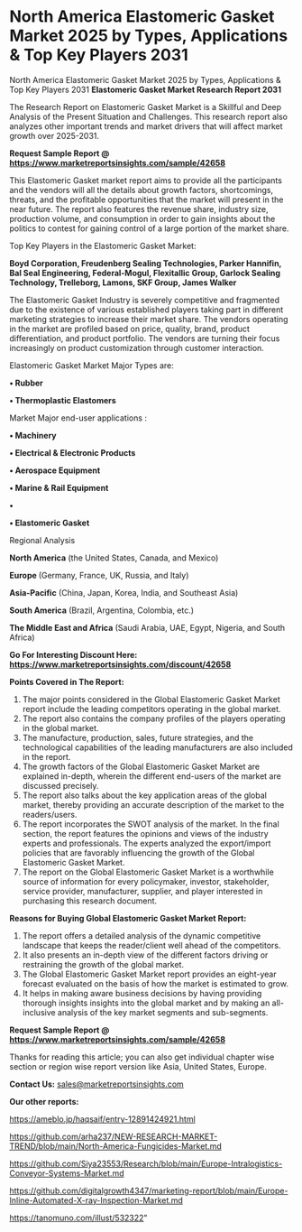 # North America Elastomeric Gasket Market 2025 by Types, Applications & Top Key Players 2031
North America Elastomeric Gasket Market 2025 by Types, Applications & Top Key Players 2031
<strong>Elastomeric Gasket Market Research Report 2031</strong>

The Research Report on Elastomeric Gasket Market is a Skillful and Deep Analysis of the Present Situation and Challenges. This research report also analyzes other important trends and market drivers that will affect market growth over 2025-2031.

<strong>Request Sample Report @ <a href=https://www.marketreportsinsights.com/sample/42658>https://www.marketreportsinsights.com/sample/42658</a></strong>

This Elastomeric Gasket market report aims to provide all the participants and the vendors will all the details about growth factors, shortcomings, threats, and the profitable opportunities that the market will present in the near future. The report also features the revenue share, industry size, production volume, and consumption in order to gain insights about the politics to contest for gaining control of a large portion of the market share.

Top Key Players in the Elastomeric Gasket Market:

<strong>Boyd Corporation, Freudenberg Sealing Technologies, Parker Hannifin, Bal Seal Engineering, Federal-Mogul, Flexitallic Group, Garlock Sealing Technology, Trelleborg, Lamons, SKF Group, James Walker</strong>

The Elastomeric Gasket Industry is severely competitive and fragmented due to the existence of various established players taking part in different marketing strategies to increase their market share. The vendors operating in the market are profiled based on price, quality, brand, product differentiation, and product portfolio. The vendors are turning their focus increasingly on product customization through customer interaction.

Elastomeric Gasket Market Major Types are:

<strong>•  Rubber

•  Thermoplastic Elastomers</strong>

Market Major end-user applications :

<strong>•  Machinery

•  Electrical & Electronic Products

•  Aerospace Equipment

•  Marine & Rail Equipment

•  

•  Elastomeric Gasket</strong>

Regional Analysis

</u><strong><b>North America</b></strong> (the United States, Canada, and Mexico)

<strong><b>Europe </b></strong>(Germany, France, UK, Russia, and Italy)

<strong><b>Asia-Pacific</b></strong> (China, Japan, Korea, India, and Southeast Asia)

<strong><b>South America</b></strong> (Brazil, Argentina, Colombia, etc.)

<strong><b>The Middle East and Africa</b></strong> (Saudi Arabia, UAE, Egypt, Nigeria, and South Africa)

<strong>Go For Interesting Discount Here: <a href=https://www.marketreportsinsights.com/discount/42658>https://www.marketreportsinsights.com/discount/42658</a></strong>

<strong>Points Covered in The Report:</strong>
<ol>
  <li>The major points considered in the Global Elastomeric Gasket Market report include the leading competitors operating in the global market.</li>
  <li>The report also contains the company profiles of the players operating in the global market.</li>
  <li>The manufacture, production, sales, future strategies, and the technological capabilities of the leading manufacturers are also included in the report.</li>
  <li>The growth factors of the Global Elastomeric Gasket Market are explained in-depth, wherein the different end-users of the market are discussed precisely.</li>
  <li>The report also talks about the key application areas of the global market, thereby providing an accurate description of the market to the readers/users.</li>
  <li>The report incorporates the SWOT analysis of the market. In the final section, the report features the opinions and views of the industry experts and professionals. The experts analyzed the export/import policies that are favorably influencing the growth of the Global Elastomeric Gasket Market.</li>
  <li>The report on the Global Elastomeric Gasket Market is a worthwhile source of information for every policymaker, investor, stakeholder, service provider, manufacturer, supplier, and player interested in purchasing this research document.</li>
</ol>
<strong>Reasons for Buying Global Elastomeric Gasket Market Report:</strong>

<ol>
  <li>The report offers a detailed analysis of the dynamic competitive landscape that keeps the reader/client well ahead of the competitors.</li>
  <li>It also presents an in-depth view of the different factors driving or restraining the growth of the global market.</li>
  <li>The Global Elastomeric Gasket Market report provides an eight-year forecast evaluated on the basis of how the market is estimated to grow.</li>
  <li>It helps in making aware business decisions by having providing thorough insights insights into the global market and by making an all-inclusive analysis of the key market segments and sub-segments.</li>
</ol>
<strong>Request Sample Report @ <a href=https://www.marketreportsinsights.com/sample/42658>https://www.marketreportsinsights.com/sample/42658</a></strong>


Thanks for reading this article; you can also get individual chapter wise section or region wise report version like Asia, United States, Europe.

<strong>Contact Us:</strong>
sales@marketreportsinsights.com

<strong>Our other reports:</strong>

<a href=https://ameblo.jp/haqsaif/entry-12891424921.html>https://ameblo.jp/haqsaif/entry-12891424921.html</a>

<a href=https://github.com/arha237/NEW-RESEARCH-MARKET-TREND/blob/main/North-America-Fungicides-Market.md>https://github.com/arha237/NEW-RESEARCH-MARKET-TREND/blob/main/North-America-Fungicides-Market.md</a>

<a href=https://github.com/Siya23553/Research/blob/main/Europe-Intralogistics-Conveyor-Systems-Market.md>https://github.com/Siya23553/Research/blob/main/Europe-Intralogistics-Conveyor-Systems-Market.md</a>

<a href=https://github.com/digitalgrowth4347/marketing-report/blob/main/Europe-Inline-Automated-X-ray-Inspection-Market.md>https://github.com/digitalgrowth4347/marketing-report/blob/main/Europe-Inline-Automated-X-ray-Inspection-Market.md</a>

<a href=https://tanomuno.com/illust/532322>https://tanomuno.com/illust/532322</a>"
